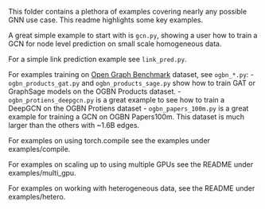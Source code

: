This folder contains a plethora of examples covering nearly any possible GNN use case. This readme highlights some key examples.

A great simple example to start with is `gcn.py`, showing a user how to train a GCN for node level prediction on small scale homogeneous data.

For a simple link prediction example see `link_pred.py`.

For examples training on [Open Graph Benchmark](https://ogb.stanford.edu/) dataset, see `ogbn_*.py`:
	- `ogbn_products_gat.py` and `ogbn_products_sage.py` show how to train GAT or GraphSage models on the OGBN Products dataset.
	- `ogbn_protiens_deepgcn.py` is a great example to see how to train a DeepGCN on the OGBN Protiens dataset
	- `ogbn_papers_100m.py` is a great example for training a GCN on OGBN Papers100m. This dataset is much larger than the others with ~1.6B edges.

For examples on using torch.compile see the examples under examples/compile.

For examples on scaling up to using multiple GPUs see the README under examples/multi_gpu.

For examples on working with heterogeneous data, see the README under examples/hetero.